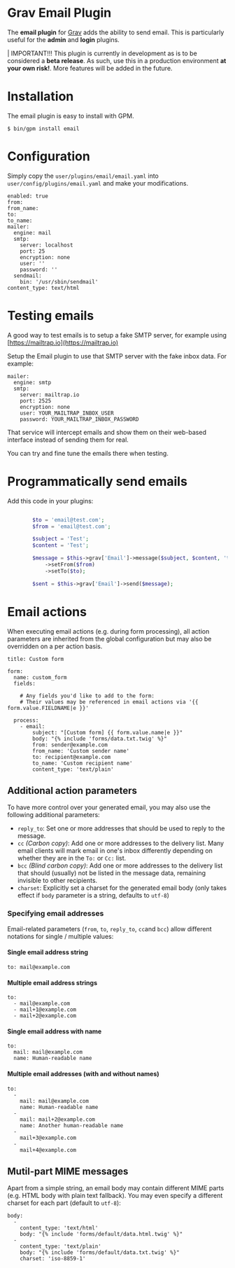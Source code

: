 # Grav Email Plugin

The **email plugin** for [Grav](http://github.com/getgrav/grav) adds the ability to send email. This is particularly useful for the **admin** and **login** plugins.

| IMPORTANT!!! This plugin is currently in development as is to be considered a **beta release**.  As such, use this in a production environment **at your own risk!**. More features will be added in the future.


# Installation

The email plugin is easy to install with GPM.

```
$ bin/gpm install email
```

# Configuration

Simply copy the `user/plugins/email/email.yaml` into `user/config/plugins/email.yaml` and make your modifications.

```
enabled: true
from:
from_name:
to:
to_name:
mailer:
  engine: mail
  smtp:
    server: localhost
    port: 25
    encryption: none
    user: ''
    password: ''
  sendmail:
    bin: '/usr/sbin/sendmail'
content_type: text/html
```

# Testing emails

A good way to test emails is to setup a fake SMTP server, for example using [https://mailtrap.io](https://mailtrap.io)

Setup the Email plugin to use that SMTP server with the fake inbox data. For example:

```
mailer:
  engine: smtp
  smtp:
    server: mailtrap.io
    port: 2525
    encryption: none
    user: YOUR_MAILTRAP_INBOX_USER
    password: YOUR_MAILTRAP_INBOX_PASSWORD
```

That service will intercept emails and show them on their web-based interface instead of sending them for real.

You can try and fine tune the emails there when testing.

# Programmatically send emails 

Add this code in your plugins:

```php

        $to = 'email@test.com';
        $from = 'email@test.com';

        $subject = 'Test';
        $content = 'Test';

        $message = $this->grav['Email']->message($subject, $content, 'text/html')
            ->setFrom($from)
            ->setTo($to);

        $sent = $this->grav['Email']->send($message);
```

# Email actions

When executing email actions (e.g. during form processing), all action parameters are inherited from the global configuration but may also be overridden on a per action basis.

```
title: Custom form

form:
  name: custom_form
  fields:

    # Any fields you'd like to add to the form:
    # Their values may be referenced in email actions via '{{ form.value.FIELDNAME|e }}'

  process:
    - email:
        subject: "[Custom form] {{ form.value.name|e }}"
        body: "{% include 'forms/data.txt.twig' %}"
        from: sender@example.com
        from_name: 'Custom sender name'
        to: recipient@example.com
        to_name: 'Custom recipient name'
        content_type: 'text/plain'
```

## Additional action parameters

To have more control over your generated email, you may also use the following additional parameters:

* ```reply_to```: Set one or more addresses that should be used to reply to the message.
* ```cc``` _(Carbon copy)_: Add one or more addresses to the delivery list. Many email clients will mark email in one's inbox differently depending on whether they are in the ```To:``` or ```Cc:``` list.
* ```bcc``` _(Blind carbon copy)_: Add one or more addresses to the delivery list that should (usually) not be listed in the message data, remaining invisible to other recipients.
* ```charset```: Explicitly set a charset for the generated email body (only takes effect if ```body``` parameter is a string, defaults to ```utf-8```)

### Specifying email addresses

Email-related parameters (```from```, ```to```, ```reply_to```, ```cc```and ```bcc```) allow different notations for single / multiple values:

#### Single email address string

```
to: mail@example.com
```

####  Multiple email address strings

```
to:
  - mail@example.com
  - mail+1@example.com
  - mail+2@example.com
```

#### Single email address with name

```
to:
  mail: mail@example.com
  name: Human-readable name
```

#### Multiple email addresses (with and without names)

```
to:
  -
    mail: mail@example.com
    name: Human-readable name
  -
    mail: mail+2@example.com
    name: Another human-readable name
  -
    mail+3@example.com
  -
    mail+4@example.com
```

## Mutil-part MIME messages

Apart from a simple string, an email body may contain different MIME parts (e.g. HTML body with plain text fallback). You may even specify a different charset for each part (default to ```utf-8```):

```
body:
  -
    content_type: 'text/html'
    body: "{% include 'forms/default/data.html.twig' %}"
  -
    content_type: 'text/plain'
    body: "{% include 'forms/default/data.txt.twig' %}"
    charset: 'iso-8859-1'
```
